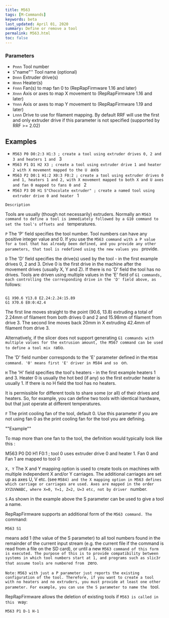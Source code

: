 ```yaml
---
title: M563
tags: [M-Commands] 
keywords: beta 
last_updated: April 01, 2020 
summary: Define or remove a tool 
permalink: M563.html
toc: false 
---
```



### Parameters

* `Pnnn` Tool number
* `S`"name"'' Tool name (optional)
* `Dnnn` Extruder drive(s)
* `Hnnn` Heater(s)
* `Fnnn` Fan(s) to map fan 0 to (RepRapFirmware 1.16 and later)
* `Xnnn` Axis or axes to map X movement to (RepRapFirmware 1.16 and later)
* `Ynnn` Axis or axes to map Y movement to (RepRapFirmware 1.19 and later)
* `Lnnn` Drive to use for filament mapping. By default RRF will use the first and only extruder drive if this parameter is not specified (supported by RRF >= 2.02)

## Examples

* ` M563 P0 D0:2:3 H1:3 ; create a tool using extruder drives 0, 2 and 3 and heaters 1 and  ` 3
* ` M563 P1 D1 H2 X3 ; create a tool using extruder drive 1 and heater 2 with X movement mapped to the U  ` axis
* ` M563 P2 D0:1 H1:2 X0:3 F0:2 ; create a tool using extruder drives 0 and 1, heaters 1 and 2, with X movement mapped to both X and U axes and fan 0 mapped to fans 0 and  ` 2
* ` M563 P3 D0 H1 S"Chocolate extruder" ; create a named tool using extruder drive 0 and heater  ` 1

`Description`

Tools are usually (though not necessarily) extruders. Normally an ` M563 command to define a tool is immediately followed by a G10 command to set the tool's offsets and  ` temperatures.

`P` The 'P' field specifies the tool number. Tool numbers can have any positive integer value and 0. If you use the ` M563 command with a P value for a tool that has already been defined, and you provide any other parameters, that tool is redefined using the new values you  ` provide.

`D` The 'D' field specifies the drive(s) used by the tool - in the first example drives 0, 2 and 3. Drive 0 is the first drive in the machine after the movement drives (usually X, Y and Z). If there is no 'D' field the tool has no drives. Tools are driven using multiple values in the 'E' field of ` G1 commands, each controlling the corresponding drive in the 'D' field above, as  ` follows:

```

G1 X90.6 Y13.8 E2.24:2.24:15.89
G1 X70.6 E0:0:42.4

```

The first line moves straight to the point (90.6, 13.8) extruding a total of 2.24mm of filament from both drives 0 and 2 and 15.98mm of filament from drive 3. The second line moves back 20mm in X extruding 42.4mm of filament from drive 3.

Alternatively, if the slicer does not support generating ` G1 commands with multiple values for the extrusion amount, the M567 command can be used to define a tool mix  ` ratio.

The 'D' field number corresponds to the 'E' parameter defined in the ` M584 command. '0' means first 'E' driver in M584 and so  ` on.

`H` The 'H' field specifies the tool's heaters - in the first example heaters 1 and 3. Heater 0 is usually the hot bed (if any) so the first extruder heater is usually 1. If there is no H field the tool has no heaters.

It is permissible for different tools to share some (or all) of their drives and heaters. So, for example, you can define two tools with identical hardware, but that just operate at different temperatures.

`F` The print cooling fan of the tool, default 0. Use this parameter if you are not using fan 0 as the print cooling fan for the tool you are defining.

""Example""

To map more than one fan to the tool, the definition would typically look like this :

M563 P0 D0 H1 F0:1 ; tool 0 uses extruder drive 0 and heater 1. Fan 0 and Fan 1 are mapped to tool 0

`X, Y` The X and Y mapping option is used to create tools on machines with multiple independent X and/or Y carriages. The additional carriages are set up as axes U, V etc. (see ` M584) and the X mapping option in M563 defines which carriage or carriages are used. Axes are mapped in the order XYZUVWABC, where X=0, Y=1, Z=2, U=3 etc, not by driver  ` number.

`S` As shown in the example above the S parameter can be used to give a tool a name.

RepRapFirmware supports an additional form of the ` M563 command. The  ` command:

```
M563 S1
```

means add 1 (the value of the S parameter) to all tool numbers found in the remainder of the current input stream (e.g. the current file if the command is read from a file on the SD card), or until a new ` M563 command of this form is executed. The purpose of this is to provide compatibility between systems in which tool numbers start at 1, and programs such as slic3r that assume tools are numbered from  ` zero.

`Note:` ` M563 with just a P parameter just reports the existing configuration of the tool. Therefore, if you want to create a tool with no heaters and no extruders, you must provide at least one other parameter. For example, you can use the S parameter to name the  ` tool.

RepRapFirmware allows the deletion of existing tools if ` M563 is called in this  ` way:

```
M563 P1 D-1 H-1
```

